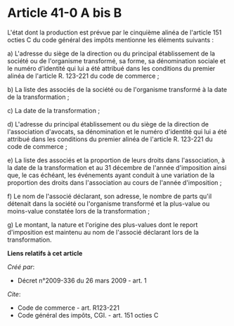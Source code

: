 # Article 41-0 A bis B

L'état dont la production est prévue par le cinquième alinéa de l'article 151 octies C du code général des impôts mentionne
les éléments suivants : 

a) L'adresse du siège de la direction ou du principal établissement de la société ou de l'organisme transformé, sa forme, sa
dénomination sociale et le numéro d'identité qui lui a été attribué dans les conditions du premier alinéa de l'article R.
123-221 du code de commerce ; 

b) La liste des associés de la société ou de l'organisme transformé à la date de la transformation ; 

c) La date de la transformation ; 

d) L'adresse du principal établissement ou du siège de la direction de l'association d'avocats, sa dénomination et le numéro
d'identité qui lui a été attribué dans les conditions du premier alinéa de l'article R. 123-221 du code de commerce ; 

e) La liste des associés et la proportion de leurs droits dans l'association, à la date de la transformation et au 31
décembre de l'année d'imposition ainsi que, le cas échéant, les événements ayant conduit à une variation de la proportion des
droits dans l'association au cours de l'année d'imposition ; 

f) Le nom de l'associé déclarant, son adresse, le nombre de parts qu'il détenait dans la société ou l'organisme transformé et
la plus-value ou moins-value constatée lors de la transformation ; 

g) Le montant, la nature et l'origine des plus-values dont le report d'imposition est maintenu au nom de l'associé déclarant
lors de la transformation.

**Liens relatifs à cet article**

_Créé par_:

  - Décret n°2009-336 du 26 mars 2009 - art. 1

_Cite_:

  - Code de commerce - art. R123-221
  - Code général des impôts, CGI. - art. 151 octies C
